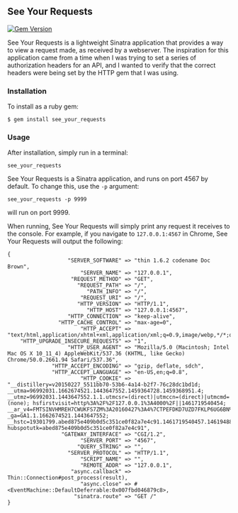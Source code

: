 ## See Your Requests

[![Gem Version](https://badge.fury.io/rb/see_your_requests.svg)](https://badge.fury.io/rb/see_your_requests)

See Your Requests is a lightweight Sinatra application that provides a way to view a request made,
as received by a webserver. The inspiration for this application came from a time when I was trying
to set a series of authorization headers for an API, and I wanted to verify that the correct headers
were being set by the HTTP gem that I was using.

### Installation
To install as a ruby gem:
```
$ gem install see_your_requests
```

### Usage
After installation, simply run in a terminal:
```
see_your_requests
```
See Your Requests is a Sinatra application, and runs on port 4567 by default.
To change this, use the `-p` argument:
```
see_your_requests -p 9999
```
will run on port 9999.

When running, See Your Requests will simply print any request it receives to the console.
For example, if you navigate to `127.0.0.1:4567` in Chrome, See Your Requests will output the following:
```
{
                   "SERVER_SOFTWARE" => "thin 1.6.2 codename Doc Brown",
                       "SERVER_NAME" => "127.0.0.1",
                    "REQUEST_METHOD" => "GET",
                      "REQUEST_PATH" => "/",
                         "PATH_INFO" => "/",
                       "REQUEST_URI" => "/",
                      "HTTP_VERSION" => "HTTP/1.1",
                         "HTTP_HOST" => "127.0.0.1:4567",
                   "HTTP_CONNECTION" => "keep-alive",
                "HTTP_CACHE_CONTROL" => "max-age=0",
                       "HTTP_ACCEPT" => "text/html,application/xhtml+xml,application/xml;q=0.9,image/webp,*/*;q=0.8",
    "HTTP_UPGRADE_INSECURE_REQUESTS" => "1",
                   "HTTP_USER_AGENT" => "Mozilla/5.0 (Macintosh; Intel Mac OS X 10_11_4) AppleWebKit/537.36 (KHTML, like Gecko) Chrome/50.0.2661.94 Safari/537.36",
              "HTTP_ACCEPT_ENCODING" => "gzip, deflate, sdch",
              "HTTP_ACCEPT_LANGUAGE" => "en-US,en;q=0.8",
                       "HTTP_COOKIE" => "__distillery=v20150227_5511bb70-53b6-4a14-b2f7-76c28dc1bd1d; __utma=96992031.1662674521.1443647552.1459364728.1459368951.4; __utmz=96992031.1443647552.1.1.utmcsr=(direct)|utmccn=(direct)|utmcmd=(none); hsfirstvisit=http%3A%2F%2F127.0.0.1%3A4000%2F||1461719540454; __ar_v4=FMTSINVHMREH7CWUKFS7ZM%3A20160427%3A4%7CTPEFDKD7UZD7FKLP6UG6BN%3A20160427%3A4%7CWULMPY2EEBE23N5MXTTUML%3A20160427%3A4; _ga=GA1.1.1662674521.1443647552; __hstc=19301799.abed875e409b0d5c351ce0f82a7e4c91.1461719540457.1461948885341.1461952417243.9; hubspotutk=abed875e409b0d5c351ce0f82a7e4c91",
                 "GATEWAY_INTERFACE" => "CGI/1.2",
                       "SERVER_PORT" => "4567",
                      "QUERY_STRING" => "",
                   "SERVER_PROTOCOL" => "HTTP/1.1",
                       "SCRIPT_NAME" => "",
                       "REMOTE_ADDR" => "127.0.0.1",
                    "async.callback" => Thin::Connection#post_process(result),
                       "async.close" => #<EventMachine::DefaultDeferrable:0x007fbd046879c8>,
                     "sinatra.route" => "GET /"
}
```
